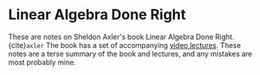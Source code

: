 # Linear Algebra Done Right

These are notes on Sheldon Axler's book Linear Algebra Done Right.{cite}`axler` The book has a set of accompanying [video lectures](https://www.youtube.com/channel/UCtHp0WNe3OaSXAr1C_Oi0AQ/videos). These notes are a terse summary of the book and lectures, and any mistakes are most probably mine.


```{bibliography} ./references.bib
```